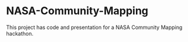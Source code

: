 # NASA-Community-Mapping

This project has code and presentation for a NASA Community Mapping hackathon.
